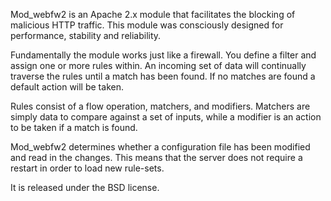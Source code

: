 Mod_webfw2 is an Apache 2.x module that facilitates the blocking of malicious HTTP traffic. This module was consciously designed for performance, stability and reliability.

Fundamentally the module works just like a firewall. You define a filter and assign one or more rules within. An incoming set of data will continually traverse the rules until a match has been found. If no matches are found a default action will be taken.

Rules consist of a flow operation, matchers, and modifiers. Matchers are simply data to compare against a set of inputs, while a modifier is an action to be taken if a match is found.

Mod_webfw2 determines whether a configuration file has been modified and read in the changes. This means that the server does not require a restart in order to load new rule-sets.

It is released under the BSD license.

